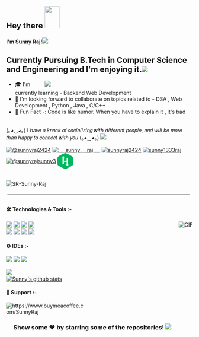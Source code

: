 ## Hey there <img src="https://media.giphy.com/media/QX1OLGwOdE2X5kjn9w/giphy.gif" height="60" width="40"></h2>
<h4 style=font-family: 'Style Script', cursive;>I'm Sunny Raj!<img src="https://media.giphy.com/media/mGcNjsfWAjY5AEZNw6/giphy.gif" width="50"></h4>

## Currently Pursuing B.Tech in Computer Science and Engineering and I'm enjoying it.<img src="https://media.giphy.com/media/VgCDAzcKvsR6OM0uWg/giphy.gif" width="50">

<img align='right' src="https://miro.medium.com/max/680/1*IRGHmiGsa16stedQvIaZfw.gif" width="400">

- 🎓 I'm currently learning - Backend Web Development
- 🤿 I'm looking forward to collaborate on topics related to - DSA , Web Development , Python , Java , C/C++
- 🐞 Fun Fact -: Code is like humor. When you have to explain it , it's bad

<br>
(｡◕‿◕｡) I ℎ𝑎𝑣𝑒 𝑎 𝑘𝑛𝑎𝑐𝑘 𝑜𝑓 𝑠𝑜𝑐𝑖𝑎𝑙𝑖𝑧𝑖𝑛𝑔 𝑤𝑖𝑡ℎ 𝑑𝑖𝑓𝑓𝑒𝑟𝑒𝑛𝑡 𝑝𝑒𝑜𝑝𝑙𝑒, 𝑎𝑛𝑑 𝑤𝑖𝑙𝑙 𝑏𝑒 𝑚𝑜𝑟𝑒 𝑡ℎ𝑎𝑛 ℎ𝑎𝑝𝑝𝑦 𝑡𝑜 𝑐𝑜𝑛𝑛𝑒𝑐𝑡 𝑤𝑖𝑡ℎ 𝑦𝑜𝑢 (｡◕‿◕｡)
  
<img src="https://media.giphy.com/media/7xWWnhbzGtpwEcbYvP/giphy.gif" width="100">

<p align="left">
<a href="https://dev.to/@sunnyraj2424" target="blank"><img align="center" src="https://d2fltix0v2e0sb.cloudfront.net/dev-black.png" alt="@sunnyraj2424" height="43" width="43" /></a>
<a href="https://instagram.com/___sunny___raj___" target="blank"><img align="center" src="https://img.icons8.com/cute-clipart/2x/instagram-new.png" alt="___sunny___raj___" height="43" width="43" /></a>
<a href="https://linkedin.com/in/sunnyraj2424" target="blank"><img align="center" src="https://img.icons8.com/cute-clipart/2x/linkedin.png" alt="sunnyraj2424" height="43" width="43" /></a>
<a href="https://fb.com/sunny1333raj" target="blank"><img align="center" src="https://img.icons8.com/cute-clipart/2x/facebook-new.png" alt="sunny1333raj" height="43" width="43" /></a>
<a href="https://twitter.com/@sunnyrajsunny3" target="blank"><img align="center" src="https://img.icons8.com/cute-clipart/2x/twitter.png" alt="@sunnyrajsunny3" height="43" width="43" /></a>
<a href="https://www.hackerrank.com/Sunny_Raj_2023" target="blank"><img align="center" src="https://github.com/amangupta37/KNOW-ME-app/blob/main/hacker-rank.png" alt="@Sunny_Raj_" height="43" width="43" /></a>

</br>
<br> 
<p>
    <align="center"> <img src="https://komarev.com/ghpvc/?username=SR-Sunny-Raj&label=Visitors%20&color=0e75b6&style=plastic" alt="SR-Sunny-Raj" />
</p>
<img src="https://github.com/KKhushhalR2405/Bio/blob/master/border.gif" width="1100px" height="10px"></h2>

#### 🛠️ Technologies & Tools :-
<img align="right" alt="GIF" height="300px" src="https://media.giphy.com/media/xT9IgzoKnwFNmISR8I/giphy.gif" />
<p float="left">
<img src="https://img.icons8.com/color/64/c-programming.png"/>
<img src="https://img.icons8.com/color/64/c-plus-plus-logo.png"/>
<img src="https://img.icons8.com/color/64/java-coffee-cup-logo--v1.png"/>
<img src="https://img.icons8.com/color/64/python.png"/>
<br>
<img src="https://img.icons8.com/color/64/html-5--v1.png"/>
<img src="https://img.icons8.com/color/64/css3.png"/>
<img src="https://img.icons8.com/color/64/javascript--v1.png"/>
<img src="https://img.icons8.com/color/64/nodejs.png"/>
</p>

#### ⚙ IDEs :-
<p float="left">
<img src="https://img.icons8.com/color/64/000000/pycharm.png"/>
<img src="https://img.icons8.com/color/64/000000/intellij-idea.png"/>
<img src="https://img.icons8.com/fluent/64/000000/visual-studio-code-2019.png"/>
</p>

<p align="left">
<a href="https://github.com/SR-Sunny-Raj">
<img align="center" src="https://github-readme-stats.vercel.app/api/top-langs/?username=SR-Sunny-Raj&theme=dracula&line_height=10&langs_count=8&layout=compact" />
</a>
<br>
<a href="https://github.com/SR-Sunny-Raj">
 <img align="center" src="https://github-readme-stats.vercel.app/api?username=SR-Sunny-Raj&show_icons=true&theme=dracula&line_height=27" alt="Sunny's github stats"/>
</a>
  
#### 🔰 Support :-
<p float="left">
<a href="https://www.buymeacoffee.com/SunnyRaj"> <img align="left" src="https://cdn.buymeacoffee.com/buttons/v2/default-yellow.png" height="50" width="210" alt="https://www.buymeacoffee.com/SunnyRaj" /></a></p><br><br>

<h3 align="center">
Show some ❤️ by starring some of the repositories!
<img src="https://emojis.slackmojis.com/emojis/images/1588315024/8823/hyperkitty.gif?1588315024" width="30"></h3>
